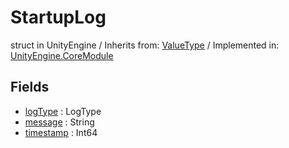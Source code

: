 # StartupLog
struct in UnityEngine
 / Inherits from: <a href="https://docs.unity3d.com/6000.0/Documentation/ScriptReference/ValueType.html">ValueType</a> / Implemented in: <a href="https://docs.unity3d.com/6000.0/Documentation/ScriptReference/UnityEngine.CoreModule.html">UnityEngine.CoreModule</a>

## Fields
- <a href="https://docs.unity3d.com/6000.0/Documentation/ScriptReference/StartupLog-logType.html">logType</a> : LogType
- <a href="https://docs.unity3d.com/6000.0/Documentation/ScriptReference/StartupLog-message.html">message</a> : String
- <a href="https://docs.unity3d.com/6000.0/Documentation/ScriptReference/StartupLog-timestamp.html">timestamp</a> : Int64
